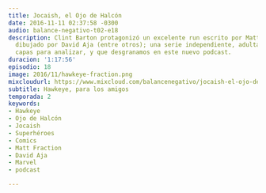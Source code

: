 ```yaml
---
title: Jocaish, el Ojo de Halcón
date: 2016-11-11 02:37:58 -0300
audio: balance-negativo-t02-e18
description: Clint Barton protagonizó un excelente run escrito por Matt Fraction y
  dibujado por David Aja (entre otros); una serie independiente, adulta, con varias
  capas para analizar, y que desgranamos en este nuevo podcast.
duracion: '1:17:56'
episodio: 18
image: 2016/11/hawkeye-fraction.png
mixcloudurl: https://www.mixcloud.com/balancenegativo/jocaish-el-ojo-de-halcón/
subtitle: Hawkeye, para los amigos
temporada: 2
keywords:
- Hawkeye
- Ojo de Halcón
- Jocaish
- Superhéroes
- Comics
- Matt Fraction
- David Aja
- Marvel
- podcast

---
```

